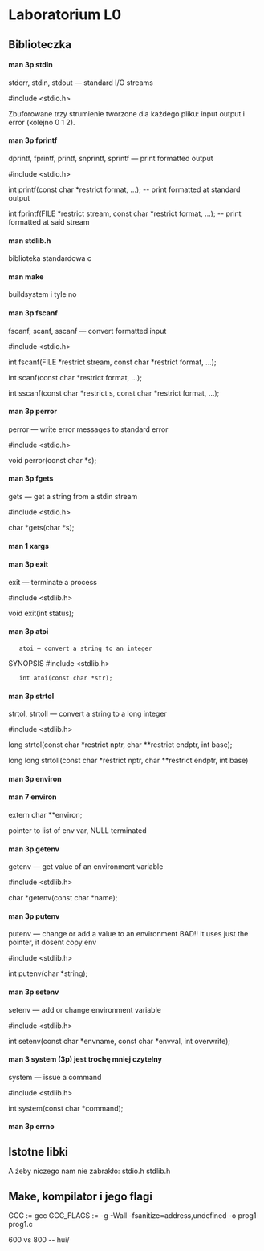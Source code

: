 # Laboratorium L0

## Biblioteczka

#### man 3p stdin
stderr, stdin, stdout — standard I/O streams

#include <stdio.h>

Zbuforowane trzy strumienie tworzone dla każdego pliku: input output i error (kolejno 0 1 2).

#### man 3p fprintf
dprintf, fprintf, printf, snprintf, sprintf — print formatted output

#include <stdio.h>

int printf(const char *restrict format, ...); -- print formatted at standard output

int fprintf(FILE *restrict stream, const char *restrict format, ...); -- print formatted at said stream

#### man stdlib.h
biblioteka standardowa c
#### man make
buildsystem i tyle no
#### man 3p fscanf
fscanf, scanf, sscanf — convert formatted input

#include <stdio.h>

int fscanf(FILE *restrict stream, const char *restrict format, ...);

int scanf(const char *restrict format, ...);

int sscanf(const char *restrict s, const char *restrict format, ...);

#### man 3p perror
perror — write error messages to standard error

#include <stdio.h>

void perror(const char *s);
#### man 3p fgets
gets — get a string from a stdin stream

#include <stdio.h>

char *gets(char *s);
#### man 1 xargs
#### man 3p exit
exit — terminate a process

#include <stdlib.h>

void exit(int status);
#### man 3p atoi
       atoi — convert a string to an integer

SYNOPSIS
       #include <stdlib.h>

       int atoi(const char *str);
#### man 3p strtol
strtol, strtoll — convert a string to a long integer

#include <stdlib.h>

long strtol(const char *restrict nptr, char **restrict endptr, int base);

long long strtoll(const char *restrict nptr, char **restrict endptr, int base)
#### man 3p environ
#### man 7 environ
extern char **environ;

pointer to list of env var, NULL terminated

#### man 3p getenv
getenv — get value of an environment variable

#include <stdlib.h>

char *getenv(const char *name);
#### man 3p putenv 
putenv — change or add a value to an environment
BAD!! it uses just the pointer, it dosent copy env

#include <stdlib.h>

int putenv(char *string);
#### man 3p setenv
setenv — add or change environment variable

#include <stdlib.h>

int setenv(const char *envname, const char *envval, int overwrite);
#### man 3 system (3p) jest trochę mniej czytelny
system — issue a command

#include <stdlib.h>

int system(const char *command);
#### man 3p errno




## Istotne libki
A żeby niczego nam nie zabrakło:
stdio.h
stdlib.h

## Make, kompilator i jego flagi
GCC := gcc
GCC_FLAGS := -g -Wall -fsanitize=address,undefined -o prog1 prog1.c


600 vs 800 -- hui/